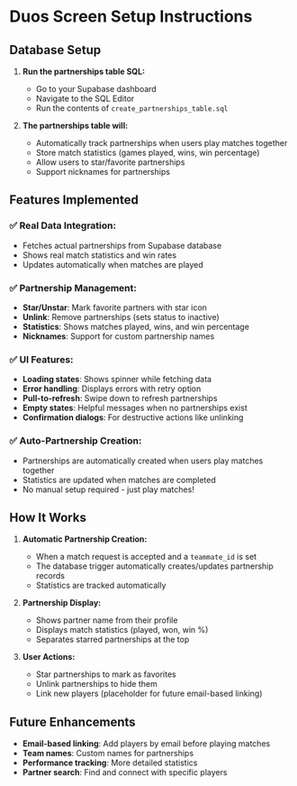 # Duos Screen Setup Instructions

## Database Setup

1. **Run the partnerships table SQL:**
   - Go to your Supabase dashboard
   - Navigate to the SQL Editor
   - Run the contents of `create_partnerships_table.sql`

2. **The partnerships table will:**
   - Automatically track partnerships when users play matches together
   - Store match statistics (games played, wins, win percentage)
   - Allow users to star/favorite partnerships
   - Support nicknames for partnerships

## Features Implemented

### ✅ **Real Data Integration:**
- Fetches actual partnerships from Supabase database
- Shows real match statistics and win rates
- Updates automatically when matches are played

### ✅ **Partnership Management:**
- **Star/Unstar**: Mark favorite partners with star icon
- **Unlink**: Remove partnerships (sets status to inactive)
- **Statistics**: Shows matches played, wins, and win percentage
- **Nicknames**: Support for custom partnership names

### ✅ **UI Features:**
- **Loading states**: Shows spinner while fetching data
- **Error handling**: Displays errors with retry option
- **Pull-to-refresh**: Swipe down to refresh partnerships
- **Empty states**: Helpful messages when no partnerships exist
- **Confirmation dialogs**: For destructive actions like unlinking

### ✅ **Auto-Partnership Creation:**
- Partnerships are automatically created when users play matches together
- Statistics are updated when matches are completed
- No manual setup required - just play matches!

## How It Works

1. **Automatic Partnership Creation:**
   - When a match request is accepted and a `teammate_id` is set
   - The database trigger automatically creates/updates partnership records
   - Statistics are tracked automatically

2. **Partnership Display:**
   - Shows partner name from their profile
   - Displays match statistics (played, won, win %)
   - Separates starred partnerships at the top

3. **User Actions:**
   - Star partnerships to mark as favorites
   - Unlink partnerships to hide them
   - Link new players (placeholder for future email-based linking)

## Future Enhancements

- **Email-based linking**: Add players by email before playing matches
- **Team names**: Custom names for partnerships
- **Performance tracking**: More detailed statistics
- **Partner search**: Find and connect with specific players
